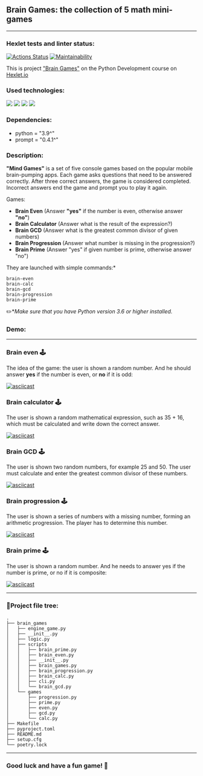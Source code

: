 ## Brain Games: the collection of 5 math mini-games
<hr>

### Hexlet tests and linter status:
[![Actions Status](https://github.com/MirDima/python-project-49/workflows/hexlet-check/badge.svg)](https://github.com/MirDima/python-project-49/actions)
[![Maintainability](https://api.codeclimate.com/v1/badges/bec2e7bde587b5f87eb8/maintainability)](https://codeclimate.com/github/MirDima/python-project-49/maintainability)

This is project ["Brain Games"](https://ru.hexlet.io/programs/python/projects/49) on the Python Development course on [Hexlet.io](https://ru.hexlet.io/programs/python)

### Used technologies:
![](https://img.shields.io/badge/language-python-blue)
![](https://img.shields.io/badge/lybrary-prompt-brightgreen)
![](https://img.shields.io/badge/lybrary-random-orange)
![](https://img.shields.io/badge/lybrary-math-ff67b4)

### Dependencies:

* python = "3.9^"
* prompt = "0.4.1^"

### Description:

**"Mind Games"** is a set of five console games based on the popular mobile brain-pumping apps. Each game asks questions that need to be answered correctly. After three correct answers, the game is considered completed. Incorrect answers end the game and prompt you to play it again. 

Games:

* __Brain Even__ (Answer __"yes"__ if the number is even, otherwise answer __"no"__)
* __<g>Brain Calculator__ (Answer what is the result of the expression?)
* __Brain GCD__ (Answer what is the greatest common divisor of given numbers)
* __Brain Progression__ (Answer what number is missing in the progression?)
* __Brain Prime__ (Answer "yes" if given number is prime, otherwise answer "no")

They are launched with simple commands:*
```commandline
brain-even
brain-calc
brain-gcd
brain-progression
brain-prime
```
:pencil2:*_Make sure that you have Python version 3.6 or higher installed._

### Demo:
<hr>

### Brain even 🕹
The idea of the game: the user is shown a random number. 
And he should answer **yes** if the number is even, or **no** if it is odd:

[![asciicast](https://asciinema.org/a/563273.svg)](https://asciinema.org/a/563273)

### Brain calculator 🕹
The user is shown a random mathematical expression, such as 35 + 16, which must be calculated and write down the correct answer.

[![asciicast](https://asciinema.org/a/563332.svg)](https://asciinema.org/a/563332)

### Brain GCD 🕹
The user is shown two random numbers, for example 25 and 50. The user must calculate and enter the greatest common divisor of these numbers.

[![asciicast](https://asciinema.org/a/563334.svg)](https://asciinema.org/a/563334)

### Brain progression 🕹
The user is shown a series of numbers with a missing number, forming an arithmetic progression. The player has to determine this number.

[![asciicast](https://asciinema.org/a/563336.svg)](https://asciinema.org/a/563336)

### Brain prime 🕹
The user is shown a random number. And he needs to answer yes if the number is prime, or no if it is composite:

[![asciicast](https://asciinema.org/a/563337.svg)](https://asciinema.org/a/563337)

<hr>

### 🌲Project file tree:

```commandline
.
├── brain_games
│   ├── engine_game.py
│   ├── __init__.py
│   ├── logic.py
│   ├── scripts
│   │   ├── brain_prime.py
│   │   ├── brain_even.py
│   │   ├── __init__.py
│   │   ├── brain_games.py
│   │   ├── brain_progression.py
│   │   ├── brain_calc.py
│   │   ├── cli.py
│   │   └── brain_gcd.py
│   └── games
│       ├── progression.py
│       ├── prime.py
│       ├── even.py
│       ├── gcd.py
│       └── calc.py
├── Makefile
├── pyproject.toml
├── README.md
├── setup.cfg
└── poetry.lock
```
<hr>

### Good luck and have a fun game! 🤚
